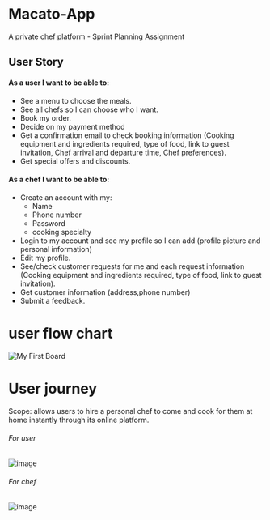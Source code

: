 # Macato-App

A private chef platform - Sprint Planning Assignment

## User Story

#### As a user I want to be able to:

- See a menu to choose the meals.
- See all chefs so I can choose who I want.
- Book my order.
- Decide on my payment method
- Get a confirmation email to check booking information (Cooking equipment and ingredients required, type of food, link to guest invitation, Chef arrival and departure time, Chef preferences).
- Get special offers and discounts.


#### As a chef I want to be able to:

- Create an account with my:
  - Name
  - Phone number
  - Password
  - cooking specialty
- Login to my account and see my profile so I can add (profile picture and personal information)
- Edit my profile.
- See/check customer requests for me and each request information (Cooking equipment and ingredients required, type of food, link to guest invitation).
- Get customer information (address,phone number)
- Submit a feedback.

# user flow chart

![My First Board](https://user-images.githubusercontent.com/26024288/169893281-121385e0-2ede-4f6b-9fcb-79e6ec4ccf89.jpg)

# User journey

Scope: allows users to hire a personal chef to come and cook for them at home instantly through its online platform.

###### For user
![image](https://user-images.githubusercontent.com/26024288/169893571-278c3bbd-11dc-4105-b8ea-7d2212e870b0.png)

###### For chef
![image](https://user-images.githubusercontent.com/26024288/169894094-8fd1c9ee-4644-45f2-8ecb-ac5c3c635c3c.png)



